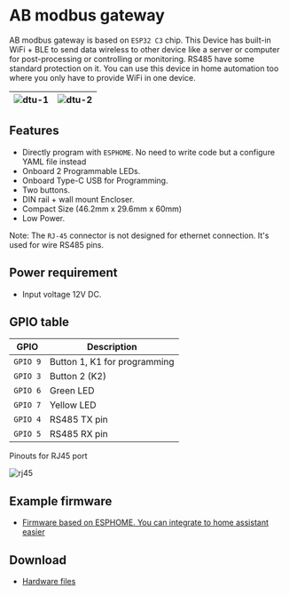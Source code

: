 # AB modbus gateway #

AB modbus gateway is based on `ESP32 C3` chip. This Device has built-in WiFi + BLE to send data wireless to other device like a server or computer for post-processing or controlling or monitoring. RS485 have some standard protection on it. You can use this device in home automation too where you only have to provide WiFi in one device.

| ![dtu-1](https://i1.aprbrother.com/DTU-1.jpg-320.jpg) | ![dtu-2](https://i1.aprbrother.com/DTUC-2.jpg-320.jpg) |
|------|--------------|

## Features ##

* Directly program with `ESPHOME`. No need to write code but a configure YAML file instead
* Onboard 2 Programmable LEDs.
* Onboard Type-C USB for Programming.
* Two buttons. 
* DIN rail + wall mount Encloser.
* Compact Size (46.2mm x 29.6mm x 60mm)
* Low Power.

Note: The `RJ-45` connector is not designed for ethernet connection. It's used for wire RS485 pins.

## Power requirement ##

* Input voltage 12V DC.

## GPIO table ##

| GPIO | Description  |
|------|--------------|
| `GPIO 9` | Button 1, K1 for programming | 
| `GPIO 3` | Button 2 (K2) | 
| `GPIO 6` | Green LED | 
| `GPIO 7` | Yellow LED |
| `GPIO 4` | RS485 TX pin |
| `GPIO 5` | RS485 RX pin |

Pinouts for RJ45 port

![rj45](https://i1.aprbrother.com/rj45-rs485.jpg)

## Example firmware ##

* [Firmware based on ESPHOME. You can integrate to home assistant easier](https://github.com/volca/esphome-modbus)

## Download ##

* [Hardware files](https://github.com/AprilBrother/ab-hardware/tree/master/ab-modbus-gateway)
